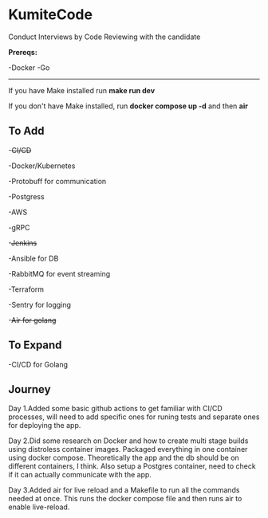 # KumiteCode

Conduct Interviews by Code Reviewing with the candidate

**Prereqs:**

-Docker
-Go

---

If you have Make installed run **make run dev**

If you don't have Make installed, run **docker compose up -d** and then **air**

## To Add

-~~CI/CD~~

-Docker/Kubernetes

-Protobuff for communication

-Postgress

-AWS

-gRPC

-~~Jenkins~~

-Ansible for DB

-RabbitMQ for event streaming

-Terraform

-Sentry for logging

-~~Air for golang~~

## To Expand

-CI/CD for Golang

## Journey

Day 1.Added some basic github actions to get familiar with CI/CD processes, will need to add specific ones
for runing tests and separate ones for deploying the app.

Day 2.Did some research on Docker and how to create multi stage builds using distroless container images.
Packaged everything in one container using docker compose. Theoretically the app and the db should be on different containers, I think. Also setup a Postgres container, need to check if it can actually communicate with the app.

Day 3.Added air for live reload and a Makefile to run all the commands needed at once. This runs the docker compose file and then
runs air to enable live-reload.
